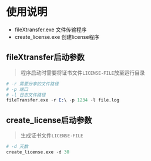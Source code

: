 # 使用说明
- fileXtransfer.exe 文件传输程序
- create_license.exe 创建license程序

## fileXtransfer启动参数
>程序启动时需要将证书文件```LICENSE-FILE```放至运行目录
```s
# -r 需要分享的文件路径
# -p 端口
# -l 日志文件路径
fileTransfer.exe -r E:\ -p 1234 -l file.log
```

## create_license启动参数
>生成证书文件```LICENSE-FILE```
```s
# -d 天数
create_license.exe -d 30
```